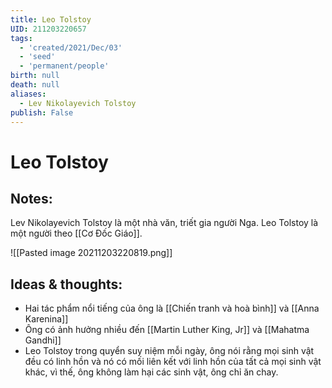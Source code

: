 ```yaml
---
title: Leo Tolstoy
UID: 211203220657
tags:
  - 'created/2021/Dec/03'
  - 'seed'
  - 'permanent/people'
birth: null
death: null
aliases:
  - Lev Nikolayevich Tolstoy
publish: False
---
```

# Leo Tolstoy

## Notes:
Lev Nikolayevich Tolstoy là một nhà văn, triết gia người Nga. Leo Tolstoy là một người theo [[Cơ Đốc Giáo]].

![[Pasted image 20211203220819.png]]

## Ideas & thoughts:
- Hai tác phẩm nổi tiếng của ông là [[Chiến tranh và hoà bình]] và [[Anna Karenina]]
- Ông có ảnh hưởng nhiều đến [[Martin Luther King, Jr]] và [[Mahatma Gandhi]]
- Leo Tolstoy trong quyển suy niệm mỗi ngày, ông nói rằng mọi sinh vật đều có linh hồn và nó có mối liên kết với linh hồn của tất cả mọi sinh vật khác, vì thế, ông không làm hại các sinh vật, ông chỉ ăn chay.
